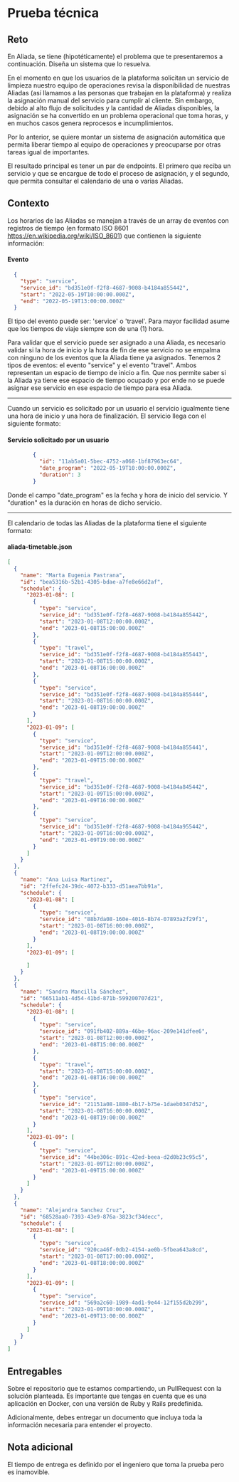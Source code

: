 # Prueba técnica

## Reto

En Aliada, se tiene (hipotéticamente) el problema que te presentaremos a continuación. Diseña un sistema que lo resuelva. 
  
En el momento en que los usuarios de la plataforma solicitan un servicio de limpieza nuestro equipo de operaciones revisa la disponibilidad de nuestras Aliadas (así llamamos a las personas que trabajan en la plataforma) y realiza la asignación manual del servicio para cumplir al cliente. Sin embargo, debido al alto flujo de solicitudes y la cantidad de Aliadas disponibles, la asignación se ha convertido en un problema operacional que toma horas, y en muchos casos genera reprocesos e incumplimientos. 

Por lo anterior, se quiere montar un sistema de asignación automática que permita liberar tiempo al equipo de operaciones y preocuparse por otras tareas igual de importantes.

El resultado principal es tener un par de endpoints. El primero que reciba un servicio y que se encargue de todo el proceso de asignación, y el segundo, que permita consultar el calendario de una o varias Aliadas.

## Contexto

Los horarios de las Aliadas se manejan a través de un array de eventos con registros de tiempo (en formato ISO 8601 https://en.wikipedia.org/wiki/ISO_8601) que contienen la siguiente información:

#### Evento
```json 
  {
    "type": "service",
    "service_id": "bd351e0f-f2f8-4687-9008-b4184a855442",
    "start": "2022-05-19T10:00:00.000Z", 
    "end": "2022-05-19T13:00:00.000Z"
  }
```

El tipo del evento puede ser: 'service' o 'travel'. Para mayor facilidad asume que los tiempos de viaje siempre son de una (1) hora.

Para validar que el servicio puede ser asignado a una Aliada, es necesario validar si la hora de inicio y la hora de fin de ese servicio no se empalma con ninguno de los eventos que la Aliada tiene ya asignados. Tenemos 2 tipos de eventos: el evento "service" y el evento "travel". 
Ambos representan un espacio de tiempo de inicio a fin. Que nos permite saber si la Aliada ya tiene  ese espacio de tiempo ocupado y por ende no se puede asignar ese servicio en ese espacio de tiempo para esa Aliada. 

---

Cuando un servicio es solicitado por un usuario el servicio igualmente tiene una hora de inicio y una hora de finalización. El servicio llega con el siguiente formato: 

#### Servicio solicitado por un usuario
```json
        {
          "id": "11ab5a01-5bec-4752-a068-1bf87963ec64",
          "date_program": "2022-05-19T10:00:00.000Z",
          "duration": 3
        }
```

Donde el campo "date_program" es la fecha y hora de inicio del servicio. Y "duration" es la duración en horas de dicho servicio.

---

El calendario de todas las Aliadas de la plataforma tiene el siguiente formato:

#### aliada-timetable.json

```json
[
  {
    "name": "Marta Eugenia Pastrana",
    "id": "bea5316b-52b1-4305-bdae-a7fe8e66d2af",
    "schedule": {
      "2023-01-08": [
        {
          "type": "service",
          "service_id": "bd351e0f-f2f8-4687-9008-b4184a855442",
          "start": "2023-01-08T12:00:00.000Z",
          "end": "2023-01-08T15:00:00.000Z"
        },
        {
          "type": "travel",
          "service_id": "bd351e0f-f2f8-4687-9008-b4184a855443",
          "start": "2023-01-08T15:00:00.000Z",
          "end": "2023-01-08T16:00:00.000Z"
        },
        {
          "type": "service",
          "service_id": "bd351e0f-f2f8-4687-9008-b4184a855444",
          "start": "2023-01-08T16:00:00.000Z",
          "end": "2023-01-08T19:00:00.000Z"
        }
      ],
      "2023-01-09": [
        {
          "type": "service",
          "service_id": "bd351e0f-f2f8-4687-9008-b4184a855441",
          "start": "2023-01-09T12:00:00.000Z",
          "end": "2023-01-09T15:00:00.000Z"
        },
        {
          "type": "travel",
          "service_id": "bd351e0f-f2f8-4687-9008-b4184a845442",
          "start": "2023-01-09T15:00:00.000Z",
          "end": "2023-01-09T16:00:00.000Z"
        },
        {
          "type": "service",
          "service_id": "bd351e0f-f2f8-4687-9008-b4184a955442",
          "start": "2023-01-09T16:00:00.000Z",
          "end": "2023-01-09T19:00:00.000Z"
        }
      ]
    }
  },
  {
    "name": "Ana Luisa Martinez",
    "id": "2ffefc24-39dc-4072-b333-d51aea7bb91a",
    "schedule": {
      "2023-01-08": [
        {
          "type": "service",
          "service_id": "88b7da08-160e-4016-8b74-07893a2f29f1",
          "start": "2023-01-08T16:00:00.000Z",
          "end": "2023-01-08T19:00:00.000Z"
        }
      ],
      "2023-01-09": [

      ]
    }
  },
  {
    "name": "Sandra Mancilla Sánchez",
    "id": "66511ab1-4d54-41bd-871b-599200707d21",
    "schedule": {
      "2023-01-08": [
        {
          "type": "service",
          "service_id": "091fb402-889a-46be-96ac-209e141dfee6",
          "start": "2023-01-08T12:00:00.000Z",
          "end": "2023-01-08T15:00:00.000Z"
        },
        {
          "type": "travel",
          "start": "2023-01-08T15:00:00.000Z",
          "end": "2023-01-08T16:00:00.000Z"
        },
        {
          "type": "service",
          "service_id": "21151a08-1880-4b17-b75e-1daeb0347d52",
          "start": "2023-01-08T16:00:00.000Z",
          "end": "2023-01-08T19:00:00.000Z"
        }
      ],
      "2023-01-09": [
        {
          "type": "service",
          "service_id": "44be306c-891c-42ed-beea-d2d0b23c95c5",
          "start": "2023-01-09T12:00:00.000Z",
          "end": "2023-01-09T15:00:00.000Z"
        }
      ]
    }
  },
  {
    "name": "Alejandra Sanchez Cruz",
    "id": "68528aa0-7393-43e9-876a-3823cf34decc",
    "schedule": {
      "2023-01-08": [
        {
          "type": "service",
          "service_id": "920ca46f-0db2-4154-ae0b-5fbea643a8cd",
          "start": "2023-01-08T17:00:00.000Z",
          "end": "2023-01-08T18:00:00.000Z"
        }
      ],
      "2023-01-09": [
        {
          "type": "service",
          "service_id": "569a2c60-1989-4ad1-9e44-12f155d2b299",
          "start": "2023-01-09T10:00:00.000Z",
          "end": "2023-01-09T13:00:00.000Z"
        }
      ]
    }
  }
]
```

## Entregables

Sobre el repositorio que te estamos compartiendo, un PullRequest con la solución planteada. Es importante que tengas en cuenta que es una aplicación en Docker, con una versión de Ruby y Rails predefinida.

Adicionalmente, debes entregar un documento que incluya toda la información necesaria para entender el proyecto.

## Nota adicional

El tiempo de entrega es definido por el ingeniero que toma la prueba pero es inamovible.